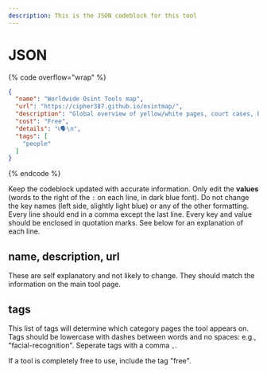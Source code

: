```yaml
---
description: This is the JSON codeblock for this tool
---
```


# JSON

{% code overflow="wrap" %}
```json
{
  "name": "Worldwide Osint Tools map",
  "url": "https://cipher387.github.io/osintmap/",
  "description": "Global overview of yellow/white pages, court cases, business registries etc.",
  "cost": "Free",
  "details": "📞🗣️\n",
  "tags": [
    "people"
  ]
}
```
{% endcode %}

Keep the codeblock updated with accurate information. Only edit the **values** (words to the right of the `:` on each line, in dark blue font). Do not change the key names (left side, slightly light blue) or any of the other formatting. Every line should end in a comma except the last line. Every key and value should be enclosed in quotation marks. See below for an explanation of each line.&#x20;

## name, description, url

These are self explanatory and not likely to change. They should match the information on the main tool page.

## tags

This list of tags will determine which category pages the tool appears on. Tags should be lowercase with dashes between words and no spaces: e.g., "facial-recognition". Seperate tags with a comma `,`.

If a tool is completely free to use, include the tag "free".

